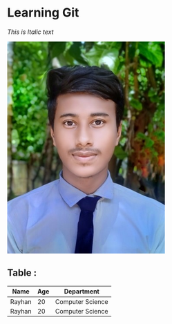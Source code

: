 <h1>Learning Git</h1>

_This is Italic text_


![Rayhan](images/ICT%20Partcipate1%20(2).jpg)
</br>


## Table :
| Name | Age | Department |
|-------|------|---|
| Rayhan | 20 | Computer Science|
| Rayhan | 20 | Computer Science|


